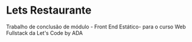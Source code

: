 # Lets Restaurante
Trabalho de conclusão de módulo - Front End Estático- para o curso Web Fullstack da Let's Code by ADA
